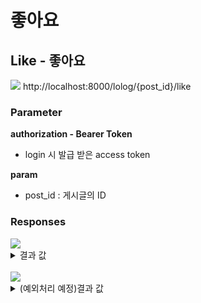 # 좋아요

## Like - 좋아요

<img src="https://img.shields.io/badge/POST-green?style=plastic&logo=appveyor&logo=POST"/> http://localhost:8000/lolog/{post_id}/like

### Parameter

**authorization - Bearer Token**

- login 시 발급 받은 access token

**param**

- post_id : 게시글의 ID

### Responses

<img src="https://img.shields.io/badge/201-519800?style=plastic&logo=appveyor&logo=201"/>

<details>
<summary>결과 값</summary>
<div markdown="1">

```json
// 201으로 수정하겠습니다,,
{
  "statusCode": 200
}
```

</div>
</details>

<br>

<img src="https://img.shields.io/badge/409-DB3A00?style=plastic&logo=appveyor&logo=409"/> 
<details>
<summary>(예외처리 예정)결과 값</summary>
<div markdown="1">

```json
{
  "statusCode": 409,
  "message": "이미 좋아요를 한 게시글 입니다",
  "error": "Conflict"
}
```

</div>
</details>
